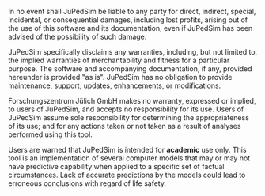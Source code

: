 
In no event shall JuPedSim be liable to any party for direct, indirect,
special, incidental, or consequential damages, including lost profits,
arising out of the use of this software and its documentation, even if
JuPedSim has been advised of the possibility of such damage.

JuPedSim specifically disclaims any warranties, including, but not
limited to, the implied warranties of merchantability and fitness for a
particular purpose. The software and accompanying documentation, if any,
provided hereunder is provided "as is". JuPedSim has no obligation to
provide maintenance, support, updates, enhancements, or modifications.

Forschungszentrum Jülich GmbH makes no warranty, expressed or implied,
to users of JuPedSim, and accepts no responsibility for its use. Users
of JuPedSim assume sole responsibility for determining the
appropriateness of its use; and for any actions taken or not taken as a
result of analyses performed using this tool.

Users are warned that JuPedSim is intended for **academic** use only. This
tool is an implementation of several computer models that may or may not
have predictive capability when applied to a specific set of factual
circumstances. Lack of accurate predictions by the models could lead to
erroneous conclusions with regard of life safety.
